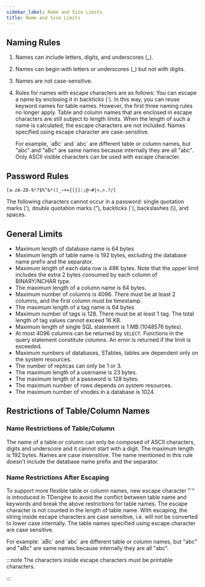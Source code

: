 ```yaml
---
sidebar_label: Name and Size Limits
title: Name and Size Limits
---
```


## Naming Rules

1. Names can include letters, digits, and underscores (_).
2. Names can begin with letters or underscores (_) but not with digits.
3. Names are not case-sensitive.
4. Rules for names with escape characters are as follows:
   You can escape a name by enclosing it in backticks (`). In this way, you can reuse keyword names for table names. However, the first three naming rules no longer apply.
   Table and column names that are enclosed in escape characters are still subject to length limits. When the length of such a name is calculated, the escape characters are not included. Names specified using escape character are case-sensitive.

   For example, \`aBc\` and \`abc\` are different table or column names, but "abc" and "aBc" are same names because internally they are all "abc".
   Only ASCII visible characters can be used with escape character.

## Password Rules

`[a-zA-Z0-9!?$%^&*()_–+={[}]:;@~#|<,>.?/]`

The following characters cannot occur in a password: single quotation marks ('), double quotation marks ("), backticks (`), backslashes (\\), and spaces.

## General Limits

- Maximum length of database name is 64 bytes
- Maximum length of table name is 192 bytes, excluding the database name prefix and the separator.
- Maximum length of each data row is 48K bytes. Note that the upper limit includes the extra 2 bytes consumed by each column of BINARY/NCHAR type.
- The maximum length of a column name is 64 bytes.
- Maximum number of columns is 4096. There must be at least 2 columns, and the first column must be timestamp.
- The maximum length of a tag name is 64 bytes
- Maximum number of tags is 128. There must be at least 1 tag. The total length of tag values cannot exceed 16 KB.
- Maximum length of single SQL statement is 1 MB (1048576 bytes). 
- At most 4096 columns can be returned by `SELECT`. Functions in the query statement constitute columns. An error is returned if the limit is exceeded.
- Maximum numbers of databases, STables, tables are dependent only on the system resources.
- The number of replicas can only be 1 or 3.
- The maximum length of a username is 23 bytes.
- The maximum length of a password is 128 bytes.
- The maximum number of rows depends on system resources.
- The maximum number of vnodes in a database is 1024.

## Restrictions of Table/Column Names

### Name Restrictions of Table/Column

The name of a table or column can only be composed of ASCII characters, digits and underscore and it cannot start with a digit. The maximum length is 192 bytes. Names are case insensitive. The name mentioned in this rule doesn't include the database name prefix and the separator.

### Name Restrictions After Escaping

To support more flexible table or column names, new escape character "\`" is introduced in TDengine to avoid the conflict between table name and keywords and break the above restrictions for table names. The escape character is not counted in the length of table name.
With escaping, the string inside escape characters are case sensitive, i.e. will not be converted to lower case internally. The table names specified using escape character are case sensitive.

For example:
\`aBc\` and \`abc\` are different table or column names, but "abc" and "aBc" are same names because internally they are all "abc".

:::note
The characters inside escape characters must be printable characters.

:::
